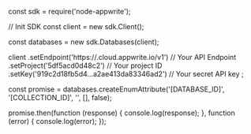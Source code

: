const sdk = require('node-appwrite');

// Init SDK
const client = new sdk.Client();

const databases = new sdk.Databases(client);

client
    .setEndpoint('https://<REGION>.cloud.appwrite.io/v1') // Your API Endpoint
    .setProject('5df5acd0d48c2') // Your project ID
    .setKey('919c2d18fb5d4...a2ae413da83346ad2') // Your secret API key
;

const promise = databases.createEnumAttribute('[DATABASE_ID]', '[COLLECTION_ID]', '', [], false);

promise.then(function (response) {
    console.log(response);
}, function (error) {
    console.log(error);
});